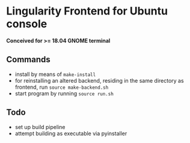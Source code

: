 # Lingularity Frontend for Ubuntu console

**Conceived for >= 18.04 GNOME terminal**

## Commands
- install by means of `make-install`
- for reinstalling an altered backend, residing in the same directory as frontend, run `source make-backend.sh`
- start program by running `source run.sh`

## Todo
- set up build pipeline
- attempt building as executable via pyinstaller 
